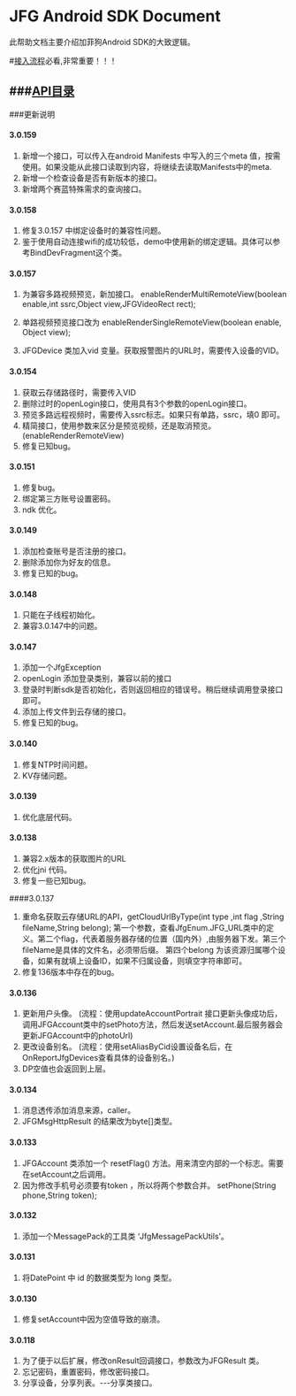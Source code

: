 # JFG Android SDK Document

  此帮助文档主要介绍加菲狗Android SDK的大致逻辑。

#[接入流程](doc/API/SDK.md)必看,非常重要！！！

###[API目录](doc/API/SUMMARY.md)
---

###更新说明

#### 3.0.159
  1. 新增一个接口，可以传入在android Manifests 中写入的三个meta 值，按需使用。如果没能从此接口读取到内容，将继续去读取Manifests中的meta.
  2. 新增一个检查设备是否有新版本的接口。
  3. 新增两个赛蓝特殊需求的查询接口。

#### 3.0.158
  1. 修复3.0.157 中绑定设备时的兼容性问题。
  2. 鉴于使用自动连接wifi的成功较低，demo中使用新的绑定逻辑。具体可以参考BindDevFragment这个类。

#### 3.0.157
  1. 为兼容多路视频预览，新加接口。
     enableRenderMultiRemoteView(boolean enable,int ssrc,Object view,JFGVideoRect rect);

 2. 单路视频预览接口改为
    enableRenderSingleRemoteView(boolean enable, Object view);

 3. JFGDevice 类加入vid 变量。获取报警图片的URL时，需要传入设备的VID。

#### 3.0.154
  1. 获取云存储路径时，需要传入VID
  2. 删除过时的openLogin接口，使用具有3个参数的openLogin接口。
  3. 预览多路远程视频时，需要传入ssrc标志。如果只有单路，ssrc，填0 即可。
  4. 精简接口，使用参数来区分是预览视频，还是取消预览。(enableRenderRemoteView)
  5. 修复已知bug。

#### 3.0.151
  1. 修复bug。
  2. 绑定第三方账号设置密码。
  3. ndk 优化。

#### 3.0.149 
  1. 添加检查账号是否注册的接口。
  2. 删除添加你为好友的信息。
  3. 修复已知的bug。

#### 3.0.148
  1. 只能在子线程初始化。
  2. 兼容3.0.147中的问题。

#### 3.0.147
  1. 添加一个JfgException
  2. openLogin 添加登录类别，兼容以前的接口
  3. 登录时判断sdk是否初始化，否则返回相应的错误号。稍后继续调用登录接口即可。
  4. 添加上传文件到云存储的接口。
  5. 修复已知的bug。 

#### 3.0.140
  1. 修复NTP时间问题。
  2. KV存储问题。
  
#### 3.0.139
  1. 优化底层代码。 
  
#### 3.0.138
  1. 兼容2.x版本的获取图片的URL
  2. 优化jni 代码。
  3. 修复一些已知bug。

####3.0.137
  1. 重命名获取云存储URL的API，getCloudUrlByType(int type ,int flag ,String fileName,String belong);
   第一个参数，查看JfgEnum.JFG_URL类中的定义。第二个flag，代表着服务器存储的位置（国内外）,由服务器下发。第三个fileName是具体的文件名，必须带后缀。
   第四个belong 为该资源归属哪个设备，如果有就填上设备ID，如果不归属设备，则填空字符串即可。
  2. 修复136版本中存在的bug。 

#### 3.0.136
  1. 更新用户头像。 (流程：使用updateAccountPortrait 接口更新头像成功后，
  调用JFGAccount类中的setPhoto方法，然后发送setAccount.最后服务器会更新JFGAccount中的photoUrl)
  2. 更改设备别名。 (流程：使用setAliasByCid设置设备名后，在OnReportJfgDevices查看具体的设备别名。)
  3. DP空值也会返回到上层。


#### 3.0.134 
  1. 消息透传添加消息来源，caller。
  2. JFGMsgHttpResult 的结果改为byte[]类型。

#### 3.0.133
  1. JFGAccount 类添加一个 resetFlag() 方法。用来清空内部的一个标志。需要在setAccount之后调用。
  2. 因为修改手机号必须要有token ，所以将两个参数合并。 setPhone(String phone,String token);

#### 3.0.132
  1. 添加一个MessagePack的工具类 ‘JfgMessagePackUtils’。 
   
#### 3.0.131
  1. 将DatePoint 中 id 的数据类型为 long 类型。

#### 3.0.130
  1. 修复setAccount中因为空值导致的崩溃。

#### 3.0.118
  1. 为了便于以后扩展，修改onResult回调接口，参数改为JFGResult 类。
  2. 忘记密码，重置密码，修改密码接口。
  3. 分享设备，分享列表。---分享类接口。

  

